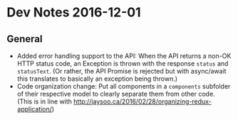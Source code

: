 # Dev Notes 2016-12-01

## General

* Added error handling support to the API: When the API returns a non-OK HTTP status code, an Exception is thrown with the response `status` and `statusText`. (Or rather, the API Promise is rejected but with async/await this translates to basically an exception being thrown.)
* Code organization change: Put all components in a `components` subfolder of their respective model to clearly separate them from other code. (This is in line with http://jaysoo.ca/2016/02/28/organizing-redux-application/)


